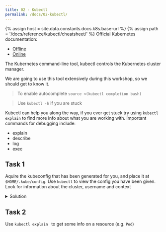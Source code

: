 ```yaml
---
title: 02 - Kubectl
permalink: /docs/02-kubectl/
---
```


{% assign host = site.data.constants.docs.k8s.base-url %}
{% assign path = '/docs/reference/kubectl/cheatsheet/' %}
Official Kubernetes documentation:
* [Offline]({{host.offline}}{{path}})
* [Online]({{host.online}}{{path}})


The Kubernetes command-line tool, kubectl controls the Kubernetes cluster manager.

We are going to use this tool extensively during this workshop, so we should get to know it.

> To enable autocomplete
`source <(kubectl completion bash)`

> Use `kubectl -h` if you are stuck

Kubectl can help you along the way, if you ever get stuck try using `kubectl explain`
to find more info about what you are working with.
Important commands for debugging include:
- explain
- describe
- log
- exec


## Task 1

Aquire the kubeconfig that has been generated for you, and place it at `$HOME/.kube/config`. Use `kubectl` to view the config you have been given. Look for information about the cluster, username and context

<details>
 <summary>Solution</summary>
 <div markdown="1">

### Solution 1: View Config

- `kubectl config view`

 </div>
</details>  


## Task 2

Use `kubectl explain ` to get some info on a resource (e.g. `Pod`)
